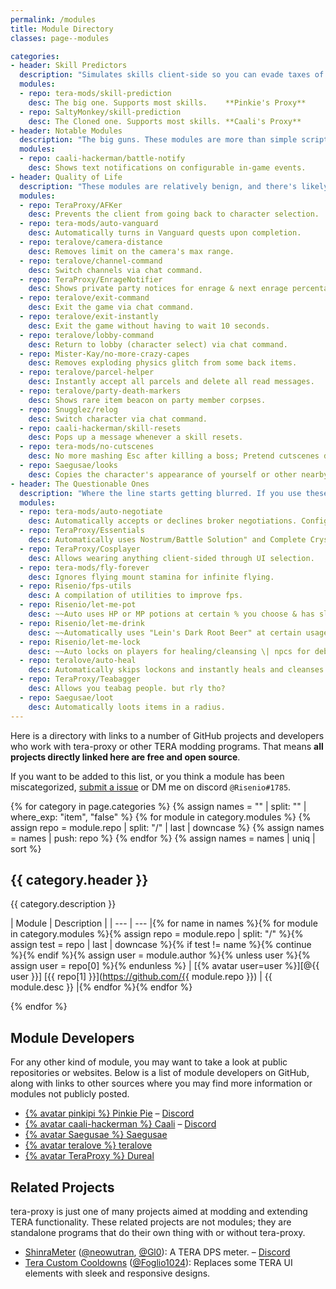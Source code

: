 ```yaml
---
permalink: /modules
title: Module Directory
classes: page--modules

categories:
- header: Skill Predictors
  description: "Simulates skills client-side so you can evade taxes of the ping variety."
  modules:
  - repo: tera-mods/skill-prediction
    desc: The big one. Supports most skills.    **Pinkie's Proxy**
  - repo: SaltyMonkey/skill-prediction
    desc: The Cloned one. Supports most skills. **Caali's Proxy**
- header: Notable Modules
  description: "The big guns. These modules are more than simple scripts."
  modules:
  - repo: caali-hackerman/battle-notify
    desc: Shows text notifications on configurable in-game events.
- header: Quality of Life
  description: "These modules are relatively benign, and there's likely little risk to using these. But they *will* make your life better, probably."
  modules:
  - repo: TeraProxy/AFKer
    desc: Prevents the client from going back to character selection.
  - repo: tera-mods/auto-vanguard
    desc: Automatically turns in Vanguard quests upon completion.
  - repo: teralove/camera-distance
    desc: Removes limit on the camera's max range.
  - repo: teralove/channel-command
    desc: Switch channels via chat command.
  - repo: TeraProxy/EnrageNotifier
    desc: Shows private party notices for enrage & next enrage percentage.
  - repo: teralove/exit-command
    desc: Exit the game via chat command.
  - repo: teralove/exit-instantly
    desc: Exit the game without having to wait 10 seconds.
  - repo: teralove/lobby-command
    desc: Return to lobby (character select) via chat command.
  - repo: Mister-Kay/no-more-crazy-capes
    desc: Removes exploding physics glitch from some back items.
  - repo: teralove/parcel-helper
    desc: Instantly accept all parcels and delete all read messages.
  - repo: teralove/party-death-markers
    desc: Shows rare item beacon on party member corpses.
  - repo: Snugglez/relog
    desc: Switch character via chat command.
  - repo: caali-hackerman/skill-resets
    desc: Pops up a message whenever a skill resets.
  - repo: tera-mods/no-cutscenes
    desc: No more mashing Esc after killing a boss; Pretend cutscenes don't exist.
  - repo: Saegusae/looks
    desc: Copies the character's appearance of yourself or other nearby players.
- header: The Questionable Ones
  description: "Where the line starts getting blurred. If you use these and it gets noticed... Well, no promises."
  modules:
  - repo: tera-mods/auto-negotiate
    desc: Automatically accepts or declines broker negotiations. Configurable.
  - repo: TeraProxy/Essentials
    desc: Automatically uses Nostrum/Battle Solution" and Complete Crystalbind.
  - repo: TeraProxy/Cosplayer
    desc: Allows wearing anything client-sided through UI selection.
  - repo: tera-mods/fly-forever
    desc: Ignores flying mount stamina for infinite flying.
  - repo: Risenio/fps-utils
    desc: A compilation of utilities to improve fps.
  - repo: Risenio/let-me-pot
    desc: ~~Auto uses HP or MP potions at certain % you choose & has slay support.~~
  - repo: Risenio/let-me-drink
    desc: ~~Automatically uses "Lein's Dark Root Beer" at certain usage of skills.~~
  - repo: Risenio/let-me-lock
    desc: ~~Auto locks on players for healing/cleansing \| npcs for debuff/dps purposes.~~
  - repo: teralove/auto-heal
    desc: Automatically skips lockons and instantly heals and cleanses party members.
  - repo: TeraProxy/Teabagger
    desc: Allows you teabag people. but rly tho?
  - repo: Saegusae/loot
    desc: Automatically loots items in a radius.
---
```


Here is a directory with links to a number of GitHub projects and developers who work with tera-proxy or other TERA modding programs. That means **all projects directly linked here are free and open source**.

If you want to be added to this list, or you think a module has been miscategorized, [submit a issue](https://github.com/Risenio/_/issues/new) or DM me on discord `@Risenio#1785`.

{% for category in page.categories %}
{% assign names = "" | split: "" | where_exp: "item", "false" %}
{% for module in category.modules %}
{% assign repo = module.repo | split: "/" | last | downcase %}
{% assign names = names | push: repo %}
{% endfor %}
{% assign names = names | uniq | sort %}

## {{ category.header }}

{{ category.description }}

| Module | Description |
| --- | --- |{% for name in names %}{% for module in category.modules %}{% assign repo = module.repo | split: "/" %}{% assign test = repo | last | downcase %}{% if test != name %}{% continue %}{% endif %}{% assign user = module.author %}{% unless user %}{% assign user = repo[0] %}{% endunless %}
| [{% avatar user=user %}][@{{ user }}] [{{ repo[1] }}](https://github.com/{{ module.repo }}) | {{ module.desc }} |{% endfor %}{% endfor %}

{% endfor %}

## Module Developers

For any other kind of module, you may want to take a look at public repositories or websites. Below is a list of module developers on GitHub, along with links to other sources where you may find more information or modules not publicly posted.

* [{% avatar pinkipi %} Pinkie Pie][@tera-mods] &ndash; [Discord](https://discord.gg/RR9zf85)
* [{% avatar caali-hackerman %} Caali][@caali-hackerman] &ndash; [Discord](https://discord.gg/dUNDDtw)
* [{% avatar Saegusae %} Saegusae][@Saegusae]
* [{% avatar teralove %} teralove][@teralove]
* [{% avatar TeraProxy %} Dureal][@TeraProxy]

## Related Projects

tera-proxy is just one of many projects aimed at modding and extending TERA functionality. These related projects are not modules; they are standalone programs that do their own thing with or without tera-proxy.

* [ShinraMeter](https://github.com/neowutran/ShinraMeter) ([@neowutran], [@Gl0]): A TERA DPS meter. &ndash; [Discord](https://discord.gg/anUXQTp)
* [Tera Custom Cooldowns](https://github.com/Foglio1024/Tera-custom-cooldowns) ([@Foglio1024]): Replaces some TERA UI elements with sleek and responsive designs.



[//]: # (GitHub @mention link references go below.)

[@alexrp]: <https://github.com/alexrp> "Alex Rønne Petersen @Zor#0001"
[@ayylmar]: <https://github.com/ayylmar>
[@beng-mods]: <https://github.com/beng-mods> "Beng @beng#5950"
[@Bernkastel]: <https://github.com/Bernkastel-0> "Bernkastel @Bernkastel#5066"
[@caali-hackerman]: <https://github.com/caali-hackerman> "Caali @Caali#4766"
[@Chocoooo]: <https://github.com/Chocoooo> "Choco @Choso#7233"
[@codeagon]: <https://github.com/codeagon> "Pentagon @Pentagon#0099"
[@eemj]: <https://github.com/eemj> "Jamie @"
[@Foglio1024]: <https://github.com/Foglio1024> "Foglio @Foglio();#3430"
[@Fukki]: <https://github.com/Fukki> "Fukki @"
[@Gl0]: <https://github.com/Gl0> "Gl0 @Gl0#0588"
[@GoneUp]: <https://github.com/GoneUp> "GoneUp @GoneUp#1810"
[@HakuryuuDom]: <https://github.com/HakuryuuDom> "Haku @Haku#1983"
[@hugedong69]: <https://github.com/codeagon> "Pentagon @Pentagon#0099"
[@iribae]: <https://github.com/iribae> "Xiphion @Xiphion#4197"
[@jenoveil]: <https://github.com/jenoveil>
[@Juju-s]: <https://github.com/Juju-s>
[@Kaseaa]: <https://github.com/Kaseaa> "Kasea @Kasea#0676"
[@Leyki]: <https://github.com/Leyki> "Zelekie @Leiki#8317"
[@loggeru]: <https://github.com/loggeru>
[@lunyx]: <https://github.com/lunyx> "Daniel @"
[@luxurymini]: <https://github.com/luxurymini>
[@maizuru]: <https://github.com/maizuru> "Zefiris @"
[@Mathicha]: <https://github.com/Mathicha> "Mathi @Mathi#6969"
[@meishuu]: <https://github.com/meishuu> "Meishu @Meishu#0001"
[@Mirrawrs]: <https://github.com/Mirrawrs> "Mir @"
[@Mister-Kay]: <https://github.com/mister-kay> "Kourinn @Kourinn#6001"
[@mopihu]: <https://github.com/mopihu> "M0py @m0py#5785"
[@neowutran]: <https://github.com/neowutran> "Yukikoo @Yukikoo/Neowutran#0894"
[@Nxlllp]: <https://github.com/Nxlllp> "Oっぱい @"
[@Owyn]: <https://github.com/Owyn> "Owyn @Owyn#1028"
[@pinkipi]: <https://github.com/tera-mods> "Pinkie Pie @Pinkie Pie#7969"
[@Risenio]: <https://github.com/Risenio> "Risenio @Risenio#1785"
[@Saberawr]: <https://github.com/Saberawr> "Erin @"
[@Saegusae]: <http://github.com/saegusae> "Seagoose @Saegusa#3195"
[@SaltyMonkey]: <https://github.com/SaltyMonkey> "Salty @Powah#0001"
[@seraphinush-gaming]: <https://github.com/seraphinush-gaming> "Seraph @seraphinush#5417"
[@SerenTera]: <https://github.com/SerenTera> "Seren @Seren#7182"
[@Shinoyx]: <https://github.com/Shinoyx> "Shino @Sasha#2674"
[@Snugglez]: <https://github.com/Snugglez> "Snug @Snug ⚣#5452"
[@soler91]: <https://github.com/soler91> "Fruit @Fruit#6746"
[@Some-AV-Popo]: <https://github.com/Some-AV-Popo>
[@spaacecats]: <https://github.com/spaacecats> "Shapi @Shapi#4624"
[@Sunpui]: <https://github.com/Sunpui> "Bubble @"
[@tera-mods]: <https://github.com/tera-mods> "Pinkie Pie @Pinkie Pie#7969"
[@Tera-Shiraneko]: <https://github.com/Tera-Shiraneko> "Shalltearz @"
[@teralove]: <https://github.com/teralove> "Teralove @teralove#5955"
[@TeraProxy]: <https://github.com/TeraProxy> "Dureal @Dureal#3052"
[@terastuff]: <https://github.com/terastuff> "KTC @"
[@undefjs]: <https://github.com/undefjs> "Undef @undef#3394"
[@valkyr1e-tera]: <https://github.com/valkyr1e-tera> "Valkyr1e @valkyrie#7092"
[@VenoMKO]: <https://github.com/VenoMKO>
[@wuaw]: <https://github.com/wuaw> "Wuaw @"
[@xmljson]: <https://github.com/xmljson> "Rickhyun @Party timu~#3425"
[@Xtortion]: <https://github.com/Xtortion> "Xtortion @Xtortion#0007"
[@Yuyuko-sama]: <https://github.com/Yuyuko-sama> "Yuyuko @༺ཌༀൢYUYUKO༒SAMAൢༀད༻#4941"
[@zc149352394]: <https://github.com/zc149352394> "海比丶天蓝 @海比丶天蓝#9978"

[//]: # (I couldn't find a references for the below people/developers.)
[@//]: # "gievepix#1130"
[@//]: # "topi#8789"
[@//]: # "Bobbuz#0891"
[@//]: # "GIOGIO#2244"
[@//]: # "Chaos#6677"
[@//]: # "Herysia#4293"
[@//]: # "Melen#7658"
[@//]: # "Menma#8261"
[@//]: # "Mominon#9633"
[@//]: # "Panty#1583"
[@//]: # "Roukanken#0001"
[@//]: # "Loli#3361"
[@//]: # "Aru#9995"
[@//]: # "JustPassingBy#4413"
[@//]: # "radasuka#1657"
[@//]: # "teri#9999"
[@//]: # "InTheShadow#2633"
[@//]: # "Seyuna#0001"
[@//]: # "Eternal, the Everlasting#5996"
[@//]: # "Vani#9101"
[@//]: # "e"
[@//]: # "e"
[@//]: # "e"
[@//]: # "e"
[@//]: # "e"
[@//]: # "e"
[@//]: # "e"
[@//]: # "Germy#9001"

